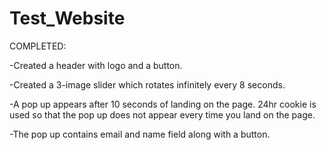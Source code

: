# Test_Website

COMPLETED:

-Created a header with logo and a button.

-Created a 3-image slider which rotates infinitely every 8 seconds.

-A pop up appears after 10 seconds of landing on the page. 24hr cookie is used so that the pop up does not appear every time you land on the page.

-The pop up contains email and name field along with a button.

